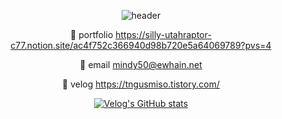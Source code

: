 <div  align=center>
 
  
 ![header](https://capsule-render.vercel.app/api?type=waving&color=auto&height=300&section=header&text=Welcome&fontSize=90&animation=scaleIn&fontAlignY=38&desc=MK-cyb's%20GitHub%20Profile&descAlignY=51&descAlign=62)
 
🌟 portfolio https://silly-utahraptor-c77.notion.site/ac4f752c366940d98b720e5a64069789?pvs=4
 
🌟 email   mindy50@ewhain.net
 
🌟 velog   https://tngusmiso.tistory.com/

 
 
[![Velog's GitHub stats](https://velog-readme-stats.vercel.app/api?name=mk-cyb)](https://velog.io/@mk-cyb)

 
 
 </div>
